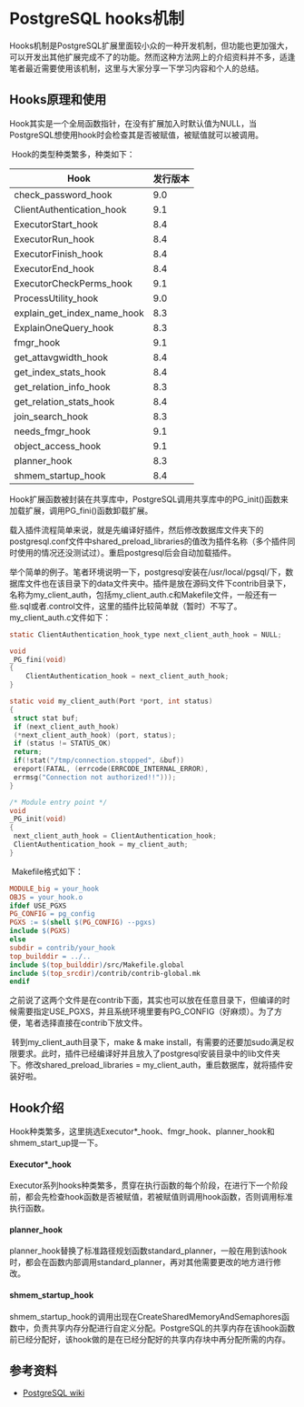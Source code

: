 # PostgreSQL hooks机制

​	Hooks机制是PostgreSQL扩展里面较小众的一种开发机制，但功能也更加强大，可以开发出其他扩展完成不了的功能。然而这种方法网上的介绍资料并不多，适逢笔者最近需要使用该机制，这里与大家分享一下学习内容和个人的总结。

## Hooks原理和使用

​	Hook其实是一个全局函数指针，在没有扩展加入时默认值为NULL，当PostgreSQL想使用hook时会检查其是否被赋值，被赋值就可以被调用。

​	Hook的类型种类繁多，种类如下：

| Hook                        | 发行版本 |
| --------------------------- | -------- |
| check_password_hook         | 9.0      |
| ClientAuthentication_hook   | 9.1      |
| ExecutorStart_hook          | 8.4      |
| ExecutorRun_hook            | 8.4      |
| ExecutorFinish_hook         | 8.4      |
| ExecutorEnd_hook            | 8.4      |
| ExecutorCheckPerms_hook     | 9.1      |
| ProcessUtility_hook         | 9.0      |
| explain_get_index_name_hook | 8.3      |
| ExplainOneQuery_hook        | 8.3      |
| fmgr_hook                   | 9.1      |
| get_attavgwidth_hook        | 8.4      |
| get_index_stats_hook        | 8.4      |
| get_relation_info_hook      | 8.3      |
| get_relation_stats_hook     | 8.4      |
| join_search_hook            | 8.3      |
| needs_fmgr_hook             | 9.1      |
| object_access_hook          | 9.1      |
| planner_hook                | 8.3      |
| shmem_startup_hook          | 8.4      |

​	Hook扩展函数被封装在共享库中，PostgreSQL调用共享库中的PG_init()函数来加载扩展，调用PG_fini()函数卸载扩展。

​	载入插件流程简单来说，就是先编译好插件，然后修改数据库文件夹下的postgresql.conf文件中shared_preload_libraries的值改为插件名称（多个插件同时使用的情况还没测试过）。重启postgresql后会自动加载插件。

​	举个简单的例子。笔者环境说明一下，postgresql安装在/usr/local/pgsql/下，数据库文件也在该目录下的data文件夹中。插件是放在源码文件下contrib目录下，名称为my_client_auth，包括my_client_auth.c和Makefile文件，一般还有一些.sql或者.control文件，这里的插件比较简单就（暂时）不写了。my_client_auth.c文件如下：

```c
static ClientAuthentication_hook_type next_client_auth_hook = NULL;

void
_PG_fini(void)
{
    ClientAuthentication_hook = next_client_auth_hook;
}

static void my_client_auth(Port *port, int status)
{
 struct stat buf;
 if (next_client_auth_hook)
 (*next_client_auth_hook) (port, status);
 if (status != STATUS_OK)
 return;
 if(!stat("/tmp/connection.stopped", &buf))
 ereport(FATAL, (errcode(ERRCODE_INTERNAL_ERROR),
 errmsg("Connection not authorized!!")));
} 

/* Module entry point */
void
_PG_init(void)
{
 next_client_auth_hook = ClientAuthentication_hook;
 ClientAuthentication_hook = my_client_auth;
}
```

​	Makefile格式如下：

```makefile
MODULE_big = your_hook
OBJS = your_hook.o
ifdef USE_PGXS
PG_CONFIG = pg_config
PGXS := $(shell $(PG_CONFIG) --pgxs)
include $(PGXS)
else
subdir = contrib/your_hook
top_builddir = ../..
include $(top_builddir)/src/Makefile.global
include $(top_srcdir)/contrib/contrib-global.mk
endif
```

​	之前说了这两个文件是在contrib下面，其实也可以放在任意目录下，但编译的时候需要指定USE_PGXS，并且系统环境里要有PG_CONFIG（好麻烦）。为了方便，笔者选择直接在contrib下放文件。

​	转到my_client_auth目录下，make & make install，有需要的还要加sudo满足权限要求。此时，插件已经编译好并且放入了postgresql安装目录中的lib文件夹下。修改shared_preload_libraries = my_client_auth，重启数据库，就将插件安装好啦。

## Hook介绍

​	Hook种类繁多，这里挑选Executor*_hook、fmgr_hook、planner_hook和shmem_start_up提一下。

#### Executor*_hook

​	Executor系列hooks种类繁多，贯穿在执行函数的每个阶段，在进行下一个阶段前，都会先检查hook函数是否被赋值，若被赋值则调用hook函数，否则调用标准执行函数。

#### planner_hook

​	planner_hook替换了标准路径规划函数standard_planner，一般在用到该hook时，都会在函数内部调用standard_planner，再对其他需要更改的地方进行修改。

#### shmem_startup_hook

​	shmem_startup_hook的调用出现在CreateSharedMemoryAndSemaphores函数中，负责共享内存分配进行自定义分配。PostgreSQL的共享内存在该hook函数前已经分配好，该hook做的是在已经分配好的共享内存块中再分配所需的内存。

















## 参考资料

- [PostgreSQL wiki](https://wiki.postgresql.org/images/e/e3/Hooks_in_postgresql.pdf)
